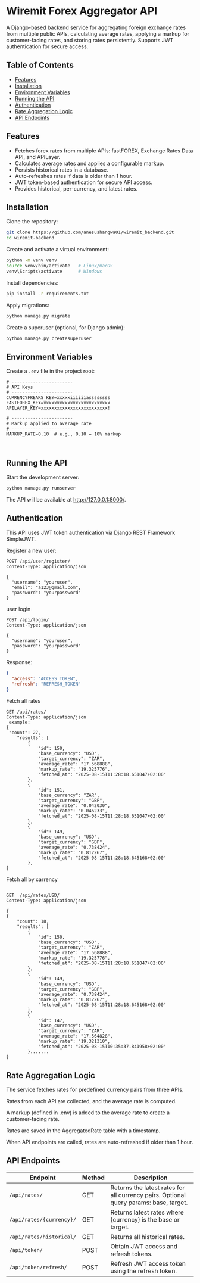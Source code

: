 # Wiremit Forex Aggregator API

A Django-based backend service for aggregating foreign exchange rates from multiple public APIs, calculating average rates, applying a markup for customer-facing rates, and storing rates persistently. Supports JWT authentication for secure access.

## Table of Contents

- [Features](#features)
- [Installation](#installation)
- [Environment Variables](#environment-variables)
- [Running the API](#running-the-api)
- [Authentication](#authentication)
- [Rate Aggregation Logic](#rate-aggregation-logic)
- [API Endpoints](#api-endpoints)

## Features

- Fetches forex rates from multiple APIs: fastFOREX, Exchange Rates Data API, and APILayer.
- Calculates average rates and applies a configurable markup.
- Persists historical rates in a database.
- Auto-refreshes rates if data is older than 1 hour.
- JWT token-based authentication for secure API access.
- Provides historical, per-currency, and latest rates.

## Installation

Clone the repository:

```bash
git clone https://github.com/anesushangwa01/wiremit_backend.git
cd wiremit-backend
```

Create and activate a virtual environment:

```bash
python -m venv venv
source venv/bin/activate   # Linux/macOS
venv\Scripts\activate      # Windows
```

Install dependencies:

```bash
pip install -r requirements.txt
```

Apply migrations:

```bash
python manage.py migrate
```

Create a superuser (optional, for Django admin):

```bash
python manage.py createsuperuser
```

## Environment Variables

Create a `.env` file in the project root:

```env
# -----------------------
# API Keys
# -----------------------
CURRENCYFREAKS_KEY=xxxxxiiiiiiassssssss
FASTFOREX_KEY=xxxxxxxxxxxxxxxxxxxxxxxxx
APILAYER_KEY=xxxxxxxxxxxxxxxxxxxxxxxxx!

# -----------------------
# Markup applied to average rate
# -----------------------
MARKUP_RATE=0.10  # e.g., 0.10 = 10% markup



```

## Running the API

Start the development server:

```bash
python manage.py runserver
```

The API will be available at http://127.0.0.1:8000/.

## Authentication

This API uses JWT token authentication via Django REST Framework SimpleJWT.

Register a new user:

```http
POST /api/user/register/
Content-Type: application/json

{
  "username": "youruser",
  "email": "a123@gmail.com",
  "password": "yourpassword"
}
```

user login

```http
POST /api/login/
Content-Type: application/json

{
  "username": "youruser",
  "password": "yourpassword"
}
```

Response:

```json
{
  "access": "ACCESS_TOKEN",
  "refresh": "REFRESH_TOKEN"
}
```
Fetch all rates


```http
GET /api/rates/
Content-Type: application/json
 example:
{
 "count": 27,
    "results": [
        {
            "id": 150,
            "base_currency": "USD",
            "target_currency": "ZAR",
            "average_rate": "17.568888",
            "markup_rate": "19.325776",
            "fetched_at": "2025-08-15T11:28:18.651047+02:00"
        },
        {
            "id": 151,
            "base_currency": "ZAR",
            "target_currency": "GBP",
            "average_rate": "0.042030",
            "markup_rate": "0.046233",
            "fetched_at": "2025-08-15T11:28:18.651047+02:00"
        },
        {
            "id": 149,
            "base_currency": "USD",
            "target_currency": "GBP",
            "average_rate": "0.738424",
            "markup_rate": "0.812267",
            "fetched_at": "2025-08-15T11:28:18.645168+02:00"
        },
}
```

Fetch all by carrency
```http

GET  /api/rates/USD/
Content-Type: application/json

{
{
    "count": 18,
    "results": [
        {
            "id": 150,
            "base_currency": "USD",
            "target_currency": "ZAR",
            "average_rate": "17.568888",
            "markup_rate": "19.325776",
            "fetched_at": "2025-08-15T11:28:18.651047+02:00"
        },
        {
            "id": 149,
            "base_currency": "USD",
            "target_currency": "GBP",
            "average_rate": "0.738424",
            "markup_rate": "0.812267",
            "fetched_at": "2025-08-15T11:28:18.645168+02:00"
        },
        {
            "id": 147,
            "base_currency": "USD",
            "target_currency": "ZAR",
            "average_rate": "17.564828",
            "markup_rate": "19.321310",
            "fetched_at": "2025-08-15T10:35:37.841958+02:00"
        }.......
}
```




## Rate Aggregation Logic

The service fetches rates for predefined currency pairs from three APIs.

Rates from each API are collected, and the average rate is computed.

A markup (defined in .env) is added to the average rate to create a customer-facing rate.

Rates are saved in the AggregatedRate table with a timestamp.

When API endpoints are called, rates are auto-refreshed if older than 1 hour.

## API Endpoints

| Endpoint | Method | Description |
|----------|--------|-------------|
| `/api/rates/` | GET | Returns the latest rates for all currency pairs. Optional query params: base, target. |
| `/api/rates/{currency}/` | GET | Returns latest rates where {currency} is the base or target. |
| `/api/rates/historical/` | GET | Returns all historical rates. |
| `/api/token/` | POST | Obtain JWT access and refresh tokens. |
| `/api/token/refresh/` | POST | Refresh JWT access token using the refresh token. |